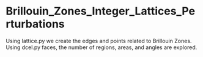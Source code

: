 # Brillouin_Zones_Integer_Lattices_Perturbations


Using lattice.py we create the edges and points related to Brillouin Zones.
Using dcel.py faces, the number of regions, areas, and angles are explored.


